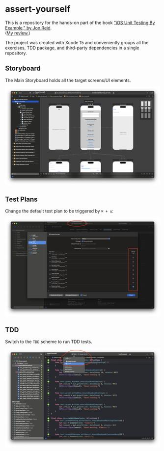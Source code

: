 # assert-yourself
This is a repository for the hands-on part of the book ["iOS Unit Testing By Example," by Jon Reid](https://www.goodreads.com/book/show/50824142-ios-unit-testing-by-example).  
([My review.](https://www.goodreads.com/review/show/5414087817))

The project was created with Xcode 15 and conveniently groups all the exercises, TDD package, and third-party dependencies in a single repository.

## Storyboard
The Main Storyboard holds all the target screens/UI elements.

![Storyboard](Images/xcode-storyboard.png)

## Test Plans
Change the default test plan to be triggered by `⌘ + u`:

![Test Plans](Images/xcode-schema-testplan.png)


## TDD
Switch to the `TDD` scheme to run TDD tests.

![TDD](Images/xcode-tdd.png)
